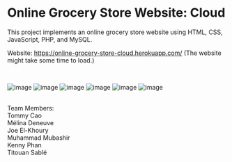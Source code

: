 # Online Grocery Store Website: Cloud

This project implements an online grocery store website using HTML, CSS, JavaScript, PHP, and MySQL.

Website: https://online-grocery-store-cloud.herokuapp.com/ (The website might take some time to load.)

<br>

![image](https://user-images.githubusercontent.com/66841718/117587065-0ce37080-b0ea-11eb-86ac-61806df1a1db.png)
![image](https://user-images.githubusercontent.com/66841718/117587041-e9202a80-b0e9-11eb-8c7f-77bc099f0d4b.png)
![image](https://user-images.githubusercontent.com/66841718/117587091-2e445c80-b0ea-11eb-909b-6fc5d8583357.png)
![image](https://user-images.githubusercontent.com/66841718/117587241-e5d96e80-b0ea-11eb-9b61-7a407f4b2cf6.png)
![image](https://user-images.githubusercontent.com/66841718/117587086-284e7b80-b0ea-11eb-9210-8402fc548032.png)
![image](https://user-images.githubusercontent.com/66841718/117587281-17523a00-b0eb-11eb-85b1-d140c50366f2.png)




<br>
Team Members: <br>
Tommy Cao <br>
Mélina Deneuve <br>
Joe El-Khoury <br>
Muhammad Mubashir <br>
Kenny Phan <br>
Titouan Sablé <br>
